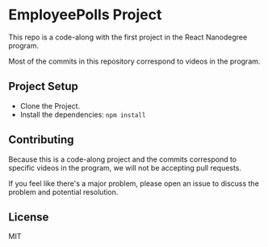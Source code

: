 # EmployeePolls Project

This repo is a code-along with the first project in the React Nanodegree program.

Most of the commits in this repository correspond to videos in the program.

## Project Setup

- Clone the Project.
- Install the dependencies: `npm install`

## Contributing

Because this is a code-along project and the commits correspond to specific videos in the program, we will not be accepting pull requests.

If you feel like there's a major problem, please open an issue to discuss the problem and potential resolution.

## License

MIT
